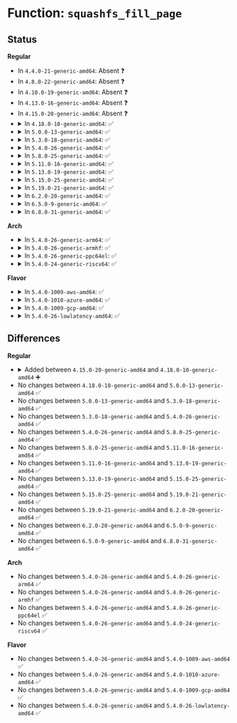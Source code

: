 # Function: <code>squashfs_fill_page</code>

## Status
<b>Regular</b>
<ul>
<li>
In <code>4.4.0-21-generic-amd64</code>: Absent ❓
</li>
<li>
In <code>4.8.0-22-generic-amd64</code>: Absent ❓
</li>
<li>
In <code>4.10.0-19-generic-amd64</code>: Absent ❓
</li>
<li>
In <code>4.13.0-16-generic-amd64</code>: Absent ❓
</li>
<li>
In <code>4.15.0-20-generic-amd64</code>: Absent ❓
</li>
<li>
<details>
<summary>In <code>4.18.0-10-generic-amd64</code>: ✅</summary>

```c
void squashfs_fill_page(struct page * page, struct squashfs_cache_entry * buffer, int offset, int avail)
```

```json
{
  "name": "squashfs_fill_page",
  "collision_type": "Unique Global",
  "inline_type": "No",
  "funcs": [
    {
      "addr": 18446744071582645824,
      "name": "squashfs_fill_page",
      "external": true,
      "loc": "fs/squashfs/file.c:377",
      "file": "fs/squashfs/file.c",
      "inline": "seen, unknown",
      "caller_inline": [],
      "caller_func": [
        "fs/squashfs/file.c:squashfs_copy_cache",
        "fs/squashfs/file_direct.c:squashfs_readpage_block"
      ]
    }
  ],
  "symbols": [
    {
      "addr": 18446744071582645824,
      "name": "squashfs_fill_page",
      "section": ".text",
      "bind": "STB_GLOBAL",
      "size": 147
    }
  ]
}
```
</details>
</li>
<li>
<details>
<summary>In <code>5.0.0-13-generic-amd64</code>: ✅</summary>

```c
void squashfs_fill_page(struct page * page, struct squashfs_cache_entry * buffer, int offset, int avail)
```

```json
{
  "name": "squashfs_fill_page",
  "collision_type": "Unique Global",
  "inline_type": "No",
  "funcs": [
    {
      "addr": 18446744071582747600,
      "name": "squashfs_fill_page",
      "external": true,
      "loc": "fs/squashfs/file.c:377",
      "file": "fs/squashfs/file.c",
      "inline": "seen, unknown",
      "caller_inline": [],
      "caller_func": [
        "fs/squashfs/file.c:squashfs_copy_cache",
        "fs/squashfs/file_direct.c:squashfs_readpage_block"
      ]
    }
  ],
  "symbols": [
    {
      "addr": 18446744071582747600,
      "name": "squashfs_fill_page",
      "section": ".text",
      "bind": "STB_GLOBAL",
      "size": 147
    }
  ]
}
```
</details>
</li>
<li>
<details>
<summary>In <code>5.3.0-18-generic-amd64</code>: ✅</summary>

```c
void squashfs_fill_page(struct page * page, struct squashfs_cache_entry * buffer, int offset, int avail)
```

```json
{
  "name": "squashfs_fill_page",
  "collision_type": "Unique Global",
  "inline_type": "No",
  "funcs": [
    {
      "addr": 18446744071582923248,
      "name": "squashfs_fill_page",
      "external": true,
      "loc": "fs/squashfs/file.c:364",
      "file": "fs/squashfs/file.c",
      "inline": "seen, unknown",
      "caller_inline": [],
      "caller_func": [
        "fs/squashfs/file.c:squashfs_copy_cache",
        "fs/squashfs/file_direct.c:squashfs_readpage_block"
      ]
    }
  ],
  "symbols": [
    {
      "addr": 18446744071582923248,
      "name": "squashfs_fill_page",
      "section": ".text",
      "bind": "STB_GLOBAL",
      "size": 145
    }
  ]
}
```
</details>
</li>
<li>
<details>
<summary>In <code>5.4.0-26-generic-amd64</code>: ✅</summary>

```c
void squashfs_fill_page(struct page * page, struct squashfs_cache_entry * buffer, int offset, int avail)
```

```json
{
  "name": "squashfs_fill_page",
  "collision_type": "Unique Global",
  "inline_type": "No",
  "funcs": [
    {
      "addr": 18446744071583029792,
      "name": "squashfs_fill_page",
      "external": true,
      "loc": "fs/squashfs/file.c:364",
      "file": "fs/squashfs/file.c",
      "inline": "seen, unknown",
      "caller_inline": [],
      "caller_func": [
        "fs/squashfs/file.c:squashfs_copy_cache",
        "fs/squashfs/file_direct.c:squashfs_readpage_block"
      ]
    }
  ],
  "symbols": [
    {
      "addr": 18446744071583029792,
      "name": "squashfs_fill_page",
      "section": ".text",
      "bind": "STB_GLOBAL",
      "size": 159
    }
  ]
}
```
</details>
</li>
<li>
<details>
<summary>In <code>5.8.0-25-generic-amd64</code>: ✅</summary>

```c
void squashfs_fill_page(struct page * page, struct squashfs_cache_entry * buffer, int offset, int avail)
```

```json
{
  "name": "squashfs_fill_page",
  "collision_type": "Unique Global",
  "inline_type": "No",
  "funcs": [
    {
      "addr": 18446744071583347824,
      "name": "squashfs_fill_page",
      "external": true,
      "loc": "fs/squashfs/file.c:364",
      "file": "fs/squashfs/file.c",
      "inline": "seen, unknown",
      "caller_inline": [],
      "caller_func": [
        "fs/squashfs/file.c:squashfs_copy_cache",
        "fs/squashfs/file_direct.c:squashfs_read_cache"
      ]
    }
  ],
  "symbols": [
    {
      "addr": 18446744071583347824,
      "name": "squashfs_fill_page",
      "section": ".text",
      "bind": "STB_GLOBAL",
      "size": 159
    }
  ]
}
```
</details>
</li>
<li>
<details>
<summary>In <code>5.11.0-16-generic-amd64</code>: ✅</summary>

```c
void squashfs_fill_page(struct page * page, struct squashfs_cache_entry * buffer, int offset, int avail)
```

```json
{
  "name": "squashfs_fill_page",
  "collision_type": "Unique Global",
  "inline_type": "No",
  "funcs": [
    {
      "addr": 18446744071583464272,
      "name": "squashfs_fill_page",
      "external": true,
      "loc": "fs/squashfs/file.c:364",
      "file": "fs/squashfs/file.c",
      "inline": "seen, unknown",
      "caller_inline": [],
      "caller_func": [
        "fs/squashfs/file.c:squashfs_copy_cache",
        "fs/squashfs/file_direct.c:squashfs_read_cache"
      ]
    }
  ],
  "symbols": [
    {
      "addr": 18446744071583464272,
      "name": "squashfs_fill_page",
      "section": ".text",
      "bind": "STB_GLOBAL",
      "size": 159
    }
  ]
}
```
</details>
</li>
<li>
<details>
<summary>In <code>5.13.0-19-generic-amd64</code>: ✅</summary>

```c
void squashfs_fill_page(struct page * page, struct squashfs_cache_entry * buffer, int offset, int avail)
```

```json
{
  "name": "squashfs_fill_page",
  "collision_type": "Unique Global",
  "inline_type": "No",
  "funcs": [
    {
      "addr": 18446744071583486304,
      "name": "squashfs_fill_page",
      "external": true,
      "loc": "fs/squashfs/file.c:364",
      "file": "fs/squashfs/file.c",
      "inline": "seen, unknown",
      "caller_inline": [],
      "caller_func": [
        "fs/squashfs/file.c:squashfs_copy_cache",
        "fs/squashfs/file_direct.c:squashfs_readpage_block"
      ]
    }
  ],
  "symbols": [
    {
      "addr": 18446744071583486304,
      "name": "squashfs_fill_page",
      "section": ".text",
      "bind": "STB_GLOBAL",
      "size": 159
    }
  ]
}
```
</details>
</li>
<li>
<details>
<summary>In <code>5.15.0-25-generic-amd64</code>: ✅</summary>

```c
void squashfs_fill_page(struct page * page, struct squashfs_cache_entry * buffer, int offset, int avail)
```

```json
{
  "name": "squashfs_fill_page",
  "collision_type": "Unique Global",
  "inline_type": "No",
  "funcs": [
    {
      "addr": 18446744071583840736,
      "name": "squashfs_fill_page",
      "external": true,
      "loc": "fs/squashfs/file.c:364",
      "file": "fs/squashfs/file.c",
      "inline": "seen, unknown",
      "caller_inline": [],
      "caller_func": [
        "fs/squashfs/file.c:squashfs_copy_cache",
        "fs/squashfs/file_direct.c:squashfs_readpage_block"
      ]
    }
  ],
  "symbols": [
    {
      "addr": 18446744071583840736,
      "name": "squashfs_fill_page",
      "section": ".text",
      "bind": "STB_GLOBAL",
      "size": 159
    }
  ]
}
```
</details>
</li>
<li>
<details>
<summary>In <code>5.19.0-21-generic-amd64</code>: ✅</summary>

```c
void squashfs_fill_page(struct page * page, struct squashfs_cache_entry * buffer, int offset, int avail)
```

```json
{
  "name": "squashfs_fill_page",
  "collision_type": "Unique Global",
  "inline_type": "No",
  "funcs": [
    {
      "addr": 18446744071584409040,
      "name": "squashfs_fill_page",
      "external": true,
      "loc": "fs/squashfs/file.c:364",
      "file": "fs/squashfs/file.c",
      "inline": "seen, unknown",
      "caller_inline": [],
      "caller_func": [
        "fs/squashfs/file.c:squashfs_copy_cache",
        "fs/squashfs/file_direct.c:squashfs_readpage_block"
      ]
    }
  ],
  "symbols": [
    {
      "addr": 18446744071584409040,
      "name": "squashfs_fill_page",
      "section": ".text",
      "bind": "STB_GLOBAL",
      "size": 248
    }
  ]
}
```
</details>
</li>
<li>
<details>
<summary>In <code>6.2.0-20-generic-amd64</code>: ✅</summary>

```c
void squashfs_fill_page(struct page * page, struct squashfs_cache_entry * buffer, int offset, int avail)
```

```json
{
  "name": "squashfs_fill_page",
  "collision_type": "Unique Global",
  "inline_type": "No",
  "funcs": [
    {
      "addr": 18446744071585065568,
      "name": "squashfs_fill_page",
      "external": true,
      "loc": "fs/squashfs/file.c:365",
      "file": "fs/squashfs/file.c",
      "inline": "seen, unknown",
      "caller_inline": [],
      "caller_func": [
        "fs/squashfs/file.c:squashfs_readahead",
        "fs/squashfs/file.c:squashfs_copy_cache"
      ]
    }
  ],
  "symbols": [
    {
      "addr": 18446744071585065568,
      "name": "squashfs_fill_page",
      "section": ".text",
      "bind": "STB_GLOBAL",
      "size": 251
    }
  ]
}
```
</details>
</li>
<li>
<details>
<summary>In <code>6.5.0-9-generic-amd64</code>: ✅</summary>

```c
void squashfs_fill_page(struct page * page, struct squashfs_cache_entry * buffer, int offset, int avail)
```

```json
{
  "name": "squashfs_fill_page",
  "collision_type": "Unique Global",
  "inline_type": "No",
  "funcs": [
    {
      "addr": 18446744071585294928,
      "name": "squashfs_fill_page",
      "external": true,
      "loc": "fs/squashfs/file.c:365",
      "file": "fs/squashfs/file.c",
      "inline": "seen, unknown",
      "caller_inline": [],
      "caller_func": [
        "fs/squashfs/file.c:squashfs_readahead",
        "fs/squashfs/file.c:squashfs_copy_cache"
      ]
    }
  ],
  "symbols": [
    {
      "addr": 18446744071585294928,
      "name": "squashfs_fill_page",
      "section": ".text",
      "bind": "STB_GLOBAL",
      "size": 251
    }
  ]
}
```
</details>
</li>
<li>
<details>
<summary>In <code>6.8.0-31-generic-amd64</code>: ✅</summary>

```c
void squashfs_fill_page(struct page * page, struct squashfs_cache_entry * buffer, int offset, int avail)
```

```json
{
  "name": "squashfs_fill_page",
  "collision_type": "Unique Global",
  "inline_type": "No",
  "funcs": [
    {
      "addr": 18446744071585528768,
      "name": "squashfs_fill_page",
      "external": true,
      "loc": "fs/squashfs/file.c:365",
      "file": "fs/squashfs/file.c",
      "inline": "seen, unknown",
      "caller_inline": [],
      "caller_func": [
        "fs/squashfs/file.c:squashfs_readahead",
        "fs/squashfs/file.c:squashfs_copy_cache"
      ]
    }
  ],
  "symbols": [
    {
      "addr": 18446744071585528768,
      "name": "squashfs_fill_page",
      "section": ".text",
      "bind": "STB_GLOBAL",
      "size": 248
    }
  ]
}
```
</details>
</li>
</ul>
<b>Arch</b>
<ul>
<li>
<details>
<summary>In <code>5.4.0-26-generic-arm64</code>: ✅</summary>

```c
void squashfs_fill_page(struct page * page, struct squashfs_cache_entry * buffer, int offset, int avail)
```

```json
{
  "name": "squashfs_fill_page",
  "collision_type": "Unique Global",
  "inline_type": "No",
  "funcs": [
    {
      "addr": 18446603336494725728,
      "name": "squashfs_fill_page",
      "external": true,
      "loc": "fs/squashfs/file.c:364",
      "file": "fs/squashfs/file.c",
      "inline": "seen, unknown",
      "caller_inline": [],
      "caller_func": [
        "fs/squashfs/file.c:squashfs_copy_cache",
        "fs/squashfs/file_direct.c:squashfs_readpage_block"
      ]
    }
  ],
  "symbols": [
    {
      "addr": 18446603336494725728,
      "name": "squashfs_fill_page",
      "section": ".text",
      "bind": "STB_GLOBAL",
      "size": 300
    }
  ]
}
```
</details>
</li>
<li>
<details>
<summary>In <code>5.4.0-26-generic-armhf</code>: ✅</summary>

```c
void squashfs_fill_page(struct page * page, struct squashfs_cache_entry * buffer, int offset, int avail)
```

```json
{
  "name": "squashfs_fill_page",
  "collision_type": "Unique Global",
  "inline_type": "No",
  "funcs": [
    {
      "addr": 3228160604,
      "name": "squashfs_fill_page",
      "external": true,
      "loc": "fs/squashfs/file.c:364",
      "file": "fs/squashfs/file.c",
      "inline": "seen, unknown",
      "caller_inline": [],
      "caller_func": [
        "fs/squashfs/file.c:squashfs_copy_cache",
        "fs/squashfs/file_direct.c:squashfs_readpage_block"
      ]
    }
  ],
  "symbols": [
    {
      "addr": 3228160604,
      "name": "squashfs_fill_page",
      "section": ".text",
      "bind": "STB_GLOBAL",
      "size": 152
    }
  ]
}
```
</details>
</li>
<li>
<details>
<summary>In <code>5.4.0-26-generic-ppc64el</code>: ✅</summary>

```c
void squashfs_fill_page(struct page * page, struct squashfs_cache_entry * buffer, int offset, int avail)
```

```json
{
  "name": "squashfs_fill_page",
  "collision_type": "Unique Global",
  "inline_type": "No",
  "funcs": [
    {
      "addr": 13835058055288548256,
      "name": "squashfs_fill_page",
      "external": true,
      "loc": "fs/squashfs/file.c:364",
      "file": "fs/squashfs/file.c",
      "inline": "seen, unknown",
      "caller_inline": [],
      "caller_func": [
        "fs/squashfs/file.c:squashfs_copy_cache",
        "fs/squashfs/file_direct.c:squashfs_readpage_block"
      ]
    }
  ],
  "symbols": [
    {
      "addr": 13835058055288548256,
      "name": "squashfs_fill_page",
      "section": ".text",
      "bind": "STB_GLOBAL",
      "size": 312
    }
  ]
}
```
</details>
</li>
<li>
<details>
<summary>In <code>5.4.0-24-generic-riscv64</code>: ✅</summary>

```c
void squashfs_fill_page(struct page * page, struct squashfs_cache_entry * buffer, int offset, int avail)
```

```json
{
  "name": "squashfs_fill_page",
  "collision_type": "Unique Global",
  "inline_type": "No",
  "funcs": [
    {
      "addr": 18446743936274073460,
      "name": "squashfs_fill_page",
      "external": true,
      "loc": "fs/squashfs/file.c:364",
      "file": "fs/squashfs/file.c",
      "inline": "seen, unknown",
      "caller_inline": [],
      "caller_func": [
        "fs/squashfs/file.c:squashfs_copy_cache",
        "fs/squashfs/file_direct.c:squashfs_readpage_block"
      ]
    }
  ],
  "symbols": [
    {
      "addr": 18446743936274073460,
      "name": "squashfs_fill_page",
      "section": ".text",
      "bind": "STB_GLOBAL",
      "size": 204
    }
  ]
}
```
</details>
</li>
</ul>
<b>Flavor</b>
<ul>
<li>
<details>
<summary>In <code>5.4.0-1009-aws-amd64</code>: ✅</summary>

```c
void squashfs_fill_page(struct page * page, struct squashfs_cache_entry * buffer, int offset, int avail)
```

```json
{
  "name": "squashfs_fill_page",
  "collision_type": "Unique Global",
  "inline_type": "No",
  "funcs": [
    {
      "addr": 18446744071582998528,
      "name": "squashfs_fill_page",
      "external": true,
      "loc": "fs/squashfs/file.c:364",
      "file": "fs/squashfs/file.c",
      "inline": "seen, unknown",
      "caller_inline": [],
      "caller_func": [
        "fs/squashfs/file.c:squashfs_copy_cache",
        "fs/squashfs/file_direct.c:squashfs_readpage_block"
      ]
    }
  ],
  "symbols": [
    {
      "addr": 18446744071582998528,
      "name": "squashfs_fill_page",
      "section": ".text",
      "bind": "STB_GLOBAL",
      "size": 159
    }
  ]
}
```
</details>
</li>
<li>
<details>
<summary>In <code>5.4.0-1010-azure-amd64</code>: ✅</summary>

```c
void squashfs_fill_page(struct page * page, struct squashfs_cache_entry * buffer, int offset, int avail)
```

```json
{
  "name": "squashfs_fill_page",
  "collision_type": "Unique Global",
  "inline_type": "No",
  "funcs": [
    {
      "addr": 18446744071582935680,
      "name": "squashfs_fill_page",
      "external": true,
      "loc": "fs/squashfs/file.c:364",
      "file": "fs/squashfs/file.c",
      "inline": "seen, unknown",
      "caller_inline": [],
      "caller_func": [
        "fs/squashfs/file.c:squashfs_copy_cache",
        "fs/squashfs/file_direct.c:squashfs_readpage_block"
      ]
    }
  ],
  "symbols": [
    {
      "addr": 18446744071582935680,
      "name": "squashfs_fill_page",
      "section": ".text",
      "bind": "STB_GLOBAL",
      "size": 159
    }
  ]
}
```
</details>
</li>
<li>
<details>
<summary>In <code>5.4.0-1009-gcp-amd64</code>: ✅</summary>

```c
void squashfs_fill_page(struct page * page, struct squashfs_cache_entry * buffer, int offset, int avail)
```

```json
{
  "name": "squashfs_fill_page",
  "collision_type": "Unique Global",
  "inline_type": "No",
  "funcs": [
    {
      "addr": 18446744071582987136,
      "name": "squashfs_fill_page",
      "external": true,
      "loc": "fs/squashfs/file.c:364",
      "file": "fs/squashfs/file.c",
      "inline": "seen, unknown",
      "caller_inline": [],
      "caller_func": [
        "fs/squashfs/file.c:squashfs_copy_cache",
        "fs/squashfs/file_direct.c:squashfs_readpage_block"
      ]
    }
  ],
  "symbols": [
    {
      "addr": 18446744071582987136,
      "name": "squashfs_fill_page",
      "section": ".text",
      "bind": "STB_GLOBAL",
      "size": 159
    }
  ]
}
```
</details>
</li>
<li>
<details>
<summary>In <code>5.4.0-26-lowlatency-amd64</code>: ✅</summary>

```c
void squashfs_fill_page(struct page * page, struct squashfs_cache_entry * buffer, int offset, int avail)
```

```json
{
  "name": "squashfs_fill_page",
  "collision_type": "Unique Global",
  "inline_type": "No",
  "funcs": [
    {
      "addr": 18446744071583076208,
      "name": "squashfs_fill_page",
      "external": true,
      "loc": "fs/squashfs/file.c:364",
      "file": "fs/squashfs/file.c",
      "inline": "seen, unknown",
      "caller_inline": [],
      "caller_func": [
        "fs/squashfs/file.c:squashfs_copy_cache",
        "fs/squashfs/file_direct.c:squashfs_readpage_block"
      ]
    }
  ],
  "symbols": [
    {
      "addr": 18446744071583076208,
      "name": "squashfs_fill_page",
      "section": ".text",
      "bind": "STB_GLOBAL",
      "size": 182
    }
  ]
}
```
</details>
</li>
</ul>

## Differences
<b>Regular</b>
<ul>
<li>
<details>
<summary>Added between <code>4.15.0-20-generic-amd64</code> and <code>4.18.0-10-generic-amd64</code> ➕</summary>

```c
void squashfs_fill_page(struct page * page, struct squashfs_cache_entry * buffer, int offset, int avail)
```
</details>
</li>
<li>
No changes between <code>4.18.0-10-generic-amd64</code> and <code>5.0.0-13-generic-amd64</code> ✅
</li>
<li>
No changes between <code>5.0.0-13-generic-amd64</code> and <code>5.3.0-18-generic-amd64</code> ✅
</li>
<li>
No changes between <code>5.3.0-18-generic-amd64</code> and <code>5.4.0-26-generic-amd64</code> ✅
</li>
<li>
No changes between <code>5.4.0-26-generic-amd64</code> and <code>5.8.0-25-generic-amd64</code> ✅
</li>
<li>
No changes between <code>5.8.0-25-generic-amd64</code> and <code>5.11.0-16-generic-amd64</code> ✅
</li>
<li>
No changes between <code>5.11.0-16-generic-amd64</code> and <code>5.13.0-19-generic-amd64</code> ✅
</li>
<li>
No changes between <code>5.13.0-19-generic-amd64</code> and <code>5.15.0-25-generic-amd64</code> ✅
</li>
<li>
No changes between <code>5.15.0-25-generic-amd64</code> and <code>5.19.0-21-generic-amd64</code> ✅
</li>
<li>
No changes between <code>5.19.0-21-generic-amd64</code> and <code>6.2.0-20-generic-amd64</code> ✅
</li>
<li>
No changes between <code>6.2.0-20-generic-amd64</code> and <code>6.5.0-9-generic-amd64</code> ✅
</li>
<li>
No changes between <code>6.5.0-9-generic-amd64</code> and <code>6.8.0-31-generic-amd64</code> ✅
</li>
</ul>
<b>Arch</b>
<ul>
<li>
No changes between <code>5.4.0-26-generic-amd64</code> and <code>5.4.0-26-generic-arm64</code> ✅
</li>
<li>
No changes between <code>5.4.0-26-generic-amd64</code> and <code>5.4.0-26-generic-armhf</code> ✅
</li>
<li>
No changes between <code>5.4.0-26-generic-amd64</code> and <code>5.4.0-26-generic-ppc64el</code> ✅
</li>
<li>
No changes between <code>5.4.0-26-generic-amd64</code> and <code>5.4.0-24-generic-riscv64</code> ✅
</li>
</ul>
<b>Flavor</b>
<ul>
<li>
No changes between <code>5.4.0-26-generic-amd64</code> and <code>5.4.0-1009-aws-amd64</code> ✅
</li>
<li>
No changes between <code>5.4.0-26-generic-amd64</code> and <code>5.4.0-1010-azure-amd64</code> ✅
</li>
<li>
No changes between <code>5.4.0-26-generic-amd64</code> and <code>5.4.0-1009-gcp-amd64</code> ✅
</li>
<li>
No changes between <code>5.4.0-26-generic-amd64</code> and <code>5.4.0-26-lowlatency-amd64</code> ✅
</li>
</ul>
